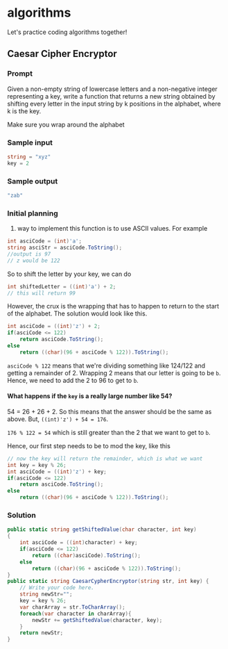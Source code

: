 # algorithms

Let's practice coding algorithms together!

## Caesar Cipher Encryptor

### Prompt

Given a non-empty string of lowercase letters and a non-negative integer
  representing a key, write a function that returns a new string obtained by
  shifting every letter in the input string by k positions in the alphabet,
  where k is the key.
  
Make sure you wrap around the alphabet
  
### Sample input

```c#
string = "xyz"
key = 2
```

### Sample output

```c#
"zab"
```

### Initial planning

1. way to implement this function is to use ASCII values. For example

```c#
int asciCode = (int)'a';
string asciStr = asciCode.ToString();
//output is 97
// z would be 122
```

So to shift the letter by your key, we can do

```c#
int shiftedLetter = ((int)'a') + 2;
// this will return 99
```

However, the crux is the wrapping that has to happen to return to the start of the alphabet. The solution would look like this.

```c#
int asciCode = ((int)'z') + 2;
if(asciCode <= 122)
	return asciCode.ToString();
else
	return ((char)(96 + asciCode % 122)).ToString();
```

`asciCode % 122` means that we're dividing something like 124/122 and getting a remainder of 2. Wrapping 2 means that our letter is going to be `b`. Hence, we
need to add the 2 to 96 to get to `b`.

#### What happens if the `key` is a really large number like 54?

54 = 26 + 26 + 2. So this means that the answer should be the same as above. But, `((int)'z') + 54 = 176`. 

`176 % 122 = 54` which is still greater than the 2 that we want to get to `b`.

Hence, our first step needs to be to mod the key, like this

```c#
// now the key will return the remainder, which is what we want
int key = key % 26;
int asciCode = ((int)'z') + key;
if(asciCode <= 122)
	return asciCode.ToString();
else
	return ((char)(96 + asciCode % 122)).ToString();
```

### Solution

```c#
public static string getShiftedValue(char character, int key)
{
	int asciCode = ((int)character) + key;
	if(asciCode <= 122)
		return ((char)asciCode).ToString();
	else
		return ((char)(96 + asciCode % 122)).ToString();
}
public static string CaesarCypherEncryptor(string str, int key) {
	// Write your code here.
	string newStr="";
	key = key % 26;
	var charArray = str.ToCharArray();
	foreach(var character in charArray){
		newStr += getShiftedValue(character, key);
	}
	return newStr;
}
```
